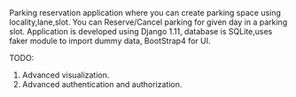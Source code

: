 Parking reservation application where you can create parking space using locality,lane,slot. 
You can Reserve/Cancel parking for given day in a parking slot. 
Application is developed using Django 1.11, database is SQLite,uses faker module to import dummy data, BootStrap4 for UI.

TODO:
1. Advanced visualization. 
2. Advanced authentication and authorization.


